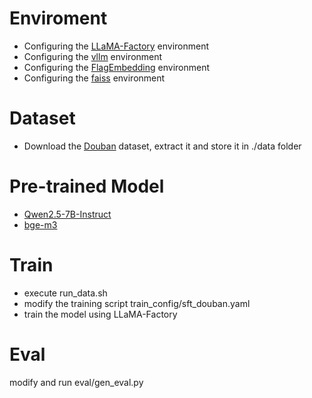 # Enviroment
- Configuring the [LLaMA-Factory](https://github.com/hiyouga/LLaMA-Factory) environment
- Configuring the [vllm](https://github.com/vllm-project/vllm) environment
- Configuring the [FlagEmbedding](https://github.com/FlagOpen/FlagEmbedding/tree/master) environment
- Configuring the [faiss](https://github.com/facebookresearch/faiss) environment

# Dataset
- Download the [Douban](https://www.researchgate.net/publication/350793434_Douban_dataset_ratings_item_details_user_profiles_tags_and_reviews) dataset, extract it and store it in ./data folder

# Pre-trained Model
- [Qwen2.5-7B-Instruct](https://huggingface.co/Qwen/Qwen2.5-7B-Instruct)
- [bge-m3](https://huggingface.co/BAAI/bge-m3)

# Train
- execute run_data.sh
- modify the training script train_config/sft_douban.yaml
- train the model using LLaMA-Factory

# Eval
modify and run eval/gen_eval.py